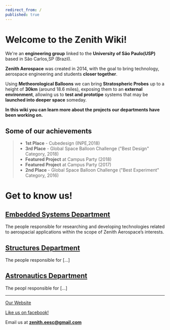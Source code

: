```yaml
---
redirect_from: /
published: true
---
```


# Welcome to the Zenith Wiki!

We're an **engineering group** linked to the **University of São Paulo(USP)** based in São Carlos,SP (Brazil).


**Zenith Aerospace** was created in 2014, with the goal to bring technology, aerospace engineering and students **closer together**.


Using **Metheorological Balloons** we can bring **Stratospheric Probes** up to a height of **30km** (around 18.6 miles), exposing them to an **external environment**, allowing us to **test and prototipe** systems that may be **launched into deeper space** someday.


**In this wiki you can learn more about the projects our departments have been working on.**
## Some of our achievements
> - **1st Place** - Cubedesign (INPE,2018)
> - **3rd Place** - Global Space Balloon Challenge ("Best Design" Category, 2018)
> - **Featured Project** at Campus Party (2018)
> - **Featured Project** at Campus Party (2017)
> - **2nd Place** - Global Space Balloon Challenge ("Best Experiment" Category, 2016)


# Get to know us!

## [Embedded Systems Department](https://zenitheesc.github.io/Zenith-Wiki/embedded.html)
The people responsible for researching and developing technologies related to aerospacial applications within the scope of Zenith Aerospace’s interests.


## [Structures Department](https://zenitheesc.github.io/Zenith-Wiki/structures.html)
The people responsible for [...]


## [Astronautics Department](https://zenitheesc.github.io/Zenith-Wiki/astronautics.html)
The peopl responsible for [...]

***

[Our Website](http://zenith.eesc.usp.br/wp/)

[Like us on facebook!](https://www.facebook.com/zenitheesc/)

Email us at **zenith.eesc@gmail.com**

